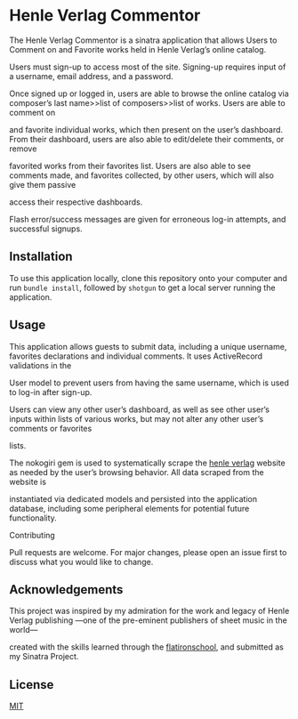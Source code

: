 # Henle Verlag Commentor

The Henle Verlag Commentor is a sinatra application that allows Users to Comment on and Favorite works held in Henle Verlag’s online catalog.

Users must sign-up to access most of the site. Signing-up requires input of a username, email address, and a password.

Once signed up or logged in, users are able to browse the online catalog via composer’s last name>>list of composers>>list of works.  Users are able to comment on

and favorite individual works, which then present on the user’s dashboard.  From their dashboard, users are also able to edit/delete their comments, or remove

favorited works from their favorites list.  Users are also able to see comments made, and favorites collected, by other users, which will also give them passive

access their respective dashboards.  

Flash error/success messages are given for erroneous log-in attempts, and successful signups.  

## Installation

To use this application locally, clone this repository onto your computer and run ```bundle install```, followed by ```shotgun``` to get a local server running the application.

## Usage

This application allows guests to submit data, including a unique username, favorites declarations and individual comments. It uses ActiveRecord validations in the

User model to prevent users from having the same username, which is used to log-in after sign-up.

Users can view any other user’s dashboard, as well as see other user’s inputs within lists of various works, but may not alter any other user’s comments or favorites

lists.

The nokogiri gem is used to systematically scrape the [henle verlag](https://www.henle.de/en/) website as needed by the user’s browsing behavior.  All data scraped from the website is

instantiated via dedicated models and persisted into the application database, including some peripheral elements for potential future functionality.

Contributing

Pull requests are welcome. For major changes, please open an issue first to discuss what you would like to change.

## Acknowledgements

This project was inspired by my admiration for the work and legacy of Henle Verlag publishing —one of the pre-eminent publishers of sheet music in the world⁠—

created with the skills learned through the [flatironschool](http://flatironschool.com/), and submitted as my Sinatra Project.

## License

[MIT](https://choosealicense.com/licenses/mit/)
